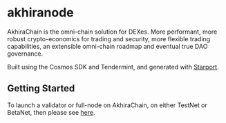 # akhiranode

AkhiraChain is the omni-chain solution for DEXes. More performant, more robust crypto-economics for trading and security, more flexible trading capabilities, an extensible omni-chain roadmap and eventual true DAO governance.

Built using the Cosmos SDK and Tendermint, and generated with [Starport](https://github.com/tendermint/starport).

## Getting Started

To launch a validator or full-node on AkhiraChain, on either TestNet or BetaNet, then please see [here](https://github.com/Sifchain/akhirachain-validators).



